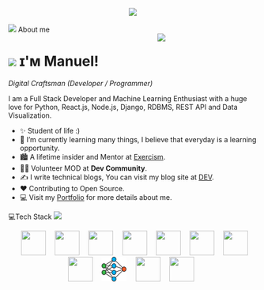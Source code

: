 </h3>
<p align="center">
  <a href="https://github.com/CodeWhiteWeb/CodeWhiteWeb"><img src="https://readme-typing-svg.herokuapp.com?color=%2336BCF7&center=true&vCenter=true&lines=Hi+%2C+welcome+to+my+Github;I+am+Manuel+Moreno;Data+science;%3C3"></a>
</p>
<!--About me icono-->
<picture><img src = "https://github.com/7oSkaaa/7oSkaaa/blob/main/Images/about_me.gif?raw=true" width = 50px></picture> About me

<!--Night Owl image-->
<div>
  <img align="right" width="40%" src="https://owlbertsio-resized.s3.amazonaws.com/Popper.psd.full.png">
</div>

<!--Header Name-->
# <img src="https://emojis.slackmojis.com/emojis/images/1531849430/4246/blob-sunglasses.gif?1531849430" width="30"/> ɪ'ᴍ Manuel! 
*Digital Craftsman (Developer / Programmer)*
<br /> 

<!--Start Intro-->               
<p align="left">I am a Full Stack Developer and Machine Learning Enthusiast with a huge love for Python, React.js, Node.js, Django, RDBMS, REST API and Data Visualization. </p>

- ✨ Student of life :)
- 🌱 I’m currently learning many things, I believe that everyday is a learning opportunity.
- 🏙 A lifetime insider and Mentor at [Exercism](https://exercism.org/profiles/Kiran1689).
- 💁‍♂️ Volunteer MOD at **Dev Community**.
- ✍ I write technical blogs, You can visit my blog site at [DEV](https://dev.to/dev_kiran).
- ❤ Contributing to Open Source.
- 💻 Visit my [Portfolio](https://kiran1689.github.io) for more details about me.
<!--End Intro-->


💻Tech Stack <img src = "https://media2.giphy.com/media/QssGEmpkyEOhBCb7e1/giphy.gif?cid=ecf05e47a0n3gi1bfqntqmob8g9aid1oyj2wr3ds3mg700bl&rid=giphy.gif" width = 32px> 

<p align="center">
  <code> <img height="50" src="https://cdn.jsdelivr.net/gh/devicons/devicon@latest/icons/python/python-original.svg" width="50" height="50"> </code>
  <code> <img height="50" src="https://cdn.jsdelivr.net/gh/devicons/devicon@latest/icons/azuresqldatabase/azuresqldatabase-original.svg" width="50" height="50"> </code>
  <code> <img height="50" src="https://cdn.jsdelivr.net/gh/devicons/devicon@latest/icons/mysql/mysql-original-wordmark.svg" width="50" height="50"> </code>
  <code> <img height="50" src="https://cdn.jsdelivr.net/gh/devicons/devicon@latest/icons/pandas/pandas-original.svg" width="50" height="50"> </code>
  <code> <img height="50" src="https://cdn.jsdelivr.net/gh/devicons/devicon@latest/icons/numpy/numpy-original.svg" width="50" height="50"> </code>
  <code> <img height="50" src="https://cdn.jsdelivr.net/gh/devicons/devicon@latest/icons/matplotlib/matplotlib-original.svg"  width="50" height="50"> </code>
  <code> <img height="50" src="https://cdn.jsdelivr.net/gh/devicons/devicon@latest/icons/scikitlearn/scikitlearn-original.svg" width="50" height="50"> </code>
  <code> <img height="50" src="https://github.com/gilbarbara/logos/raw/main/logos/seaborn-icon.svg" width="50" height="50"> </code>
  <code> <img height="50" src="https://github.com/tovacinni/cv-gfx-ml-icons/raw/main/neuralnetwork.svg" width="50" height="50"> </code>
  <code> <img height="50" src="https://cdn.jsdelivr.net/gh/devicons/devicon@latest/icons/jupyter/jupyter-original-wordmark.svg" width="50" height="50"> </code>
  <code> <img height="50" src="https://img.icons8.com/color/48/power-bi.png" width="50" height="50"> </code>
 </p>

